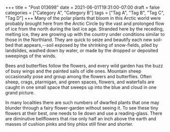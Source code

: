+++
title = "Post 013698"
date = 2021-06-01T19:31:00-07:00
draft = false
categories = ["Category A", "Category B"]
tags = ["Tag A", "Tag B", "Tag C", "Tag D"]
+++
Many of the polar plants that bloom in this Arctic world were probably brought here from the Arctic Circle by the vast and prolonged flow of ice from the north during the last ice age. Stranded here by the receding, melting ice, they are growing up with the country under conditions similar to those in the Northland. They are quick to seize and beautify each new soil-bed that appears,--soil exposed by the shrinking of snow-fields, piled by landslides, washed down by water, or made by the dropped or deposited sweepings of the winds.

Bees and butterflies follow the flowers, and every wild garden has the buzz of busy wings and the painted sails of idle ones. Mountain sheep occasionally pose and group among the flowers and butterflies. Often sheep, crags, ptarmigan, and green spaces, flowers, and waterfalls are caught in one small space that sweeps up into the blue and cloud in one grand picture.

In many localities there are such numbers of dwarfed plants that one may blunder through a fairy flower-garden without seeing it. To see these tiny flowers at their best, one needs to lie down and use a reading-glass. There are diminutive bellflowers that rise only half an inch above the earth and masses of cushion pinks and tiny phlox still finer and shorter.
